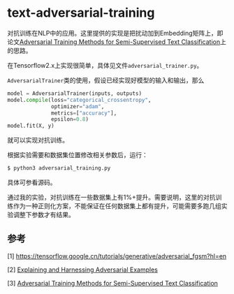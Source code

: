 # text-adversarial-training

对抗训练在NLP中的应用。这里提供的实现是把扰动加到Embedding矩阵上，即论文[Adversarial Training Methods for Semi-Supervised Text Classification](https://arxiv.org/abs/1605.07725)上的思路。

在Tensorflow2.x上实现很简单，具体见文件`adversarial_trainer.py`。

`AdversarialTrainer`类的使用，假设已经实现好模型的输入和输出，那么

```python
model = AdversarialTrainer(inputs, outputs)
model.compile(loss="categorical_crossentropy",
              optimizer="adam",
              metrics=["accuracy"],
              epsilon=0.8)
model.fit(X, y)
```

就可以实现对抗训练。


根据实验需要和数据集位置修改相关参数后，运行：

```bash
$ python3 adversarial_training.py
```

具体可参看源码。


通过我的实验，对抗训练在一些数据集上有1%+提升。需要说明，这里的对抗训练作为一种正则化方案，不能保证在任何数据集上都有提升，可能需要多跑几组实验调整下参数才有结果。


## 参考

[1] https://tensorflow.google.cn/tutorials/generative/adversarial_fgsm?hl=en

[2] [Explaining and Harnessing Adversarial Examples](https://arxiv.org/abs/1412.6572)

[3] [Adversarial Training Methods for Semi-Supervised Text Classification](https://arxiv.org/abs/1605.07725)